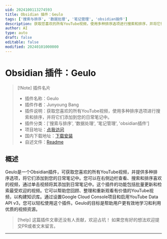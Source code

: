 ```yaml
---
uid: 2024100113274593
title: Obsidian 插件：Geulo
tags: ['搜索与排序', '数据处理', '笔记管理', 'obsidian插件']
description: 获取您喜欢的所有YouTube视频，使用多种排序选项进行搜索和排序，并将它们添加到您的日常笔记中。
author: AI
type: auto
draft: false
editable: false
modified: 20240101000000
---
```


# Obsidian 插件：Geulo

> [!Note] 插件名片
> - 插件名称：Geulo
> - 插件作者：Junyoung Bang
> - 插件说明：获取您喜欢的所有YouTube视频，使用多种排序选项进行搜索和排序，并将它们添加到您的日常笔记中。
> - 插件分类：['搜索与排序', '数据处理', '笔记管理', 'obsidian插件']
> - 项目地址：[点我访问](https://github.com/zzunebye/obsidian-google-liked-video)
> - 国内下载地址：[下载安装](https://pkmer.cn/products/plugin/pluginMarket/?geulo-youtube-liked-video)
> - 自述文件：[Readme](https://ghproxy.net/https://raw.githubusercontent.com/zzunebye/obsidian-google-liked-video/master/README.md)



## 概述

Geulo是一个Obsidian插件，可获取您喜欢的所有YouTube视频，并提供多种排序选项，将它们添加到您的日常笔记中。您可以在右侧边栏查看、搜索和排序喜欢的视频，通过单击视频将其添加到日常笔记中。这个插件的功能包括批量更新和检索最受欢迎的视频。它可以帮助您回顾、整理和重新观看有价值的YouTube视频，以构建知识库。通过设置Google Cloud Console项目和启用YouTube Data API v3，您可以轻松使用这个插件。Geulo的目标是帮助用户更有效地学习和利用优质的视频资源。


> [!help] 
> 这篇插件文章还没有人贡献，欢迎占坑！
> 如果您有好的想法欢迎提交PR或者文末留言。
> 

---



